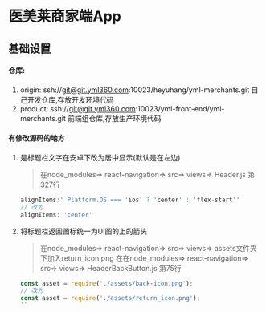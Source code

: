 # 医美莱商家端App

## 基础设置

####  仓库:
1. origin: 	ssh://git@git.yml360.com:10023/heyuhang/yml-merchants.git  自己开发仓库,存放开发环境代码  
2. product: ssh://git@git.yml360.com:10023/yml-front-end/yml-merchants.git  前端组仓库,存放生产环境代码


#### 有修改源码的地方

1. 是标题栏文字在安卓下改为居中显示(默认是在左边)

	> 在node_modules=> react-navigation=> src=> views=> Header.js 第327行

	```JavaScript
	alignItems:' Platform.OS === 'ios' ? 'center' : 'flex-start''
	// 改为
	alignItems: 'center'
	```

2. 将标题栏返回图标统一为UI图的上的箭头

	> 在node_modules=> react-navigation=> src=> views=> assets文件夹下加入return_icon.png
	> 在在node_modules=> react-navigation=> src=> views=> HeaderBackButton.js 第75行

	```JavaScript
	const asset = require('./assets/back-icon.png');
	// 改为
	const asset = require('./assets/return_icon.png');
	``
